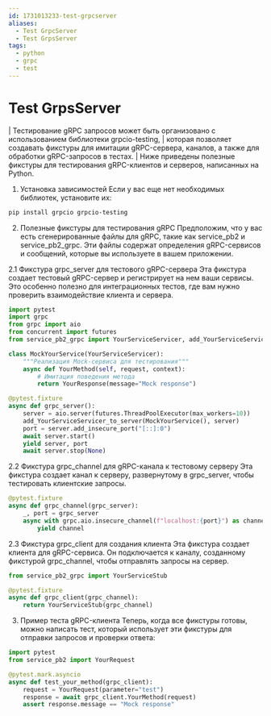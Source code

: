 ```yaml
---
id: 1731013233-test-grpcserver
aliases:
  - Test GrpcServer
  - Test GrpsServer
tags:
  - python
  - grpc
  - test
---
```

# Test GrpsServer

| Тестирование gRPC запросов может быть организовано с использованием библиотеки grpcio-testing, 
| которая позволяет создавать фикстуры для имитации gRPC-сервера, каналов, а также для обработки gRPC-запросов в тестах.
| Ниже приведены полезные фикстуры для тестирования gRPC-клиентов и серверов, написанных на Python.

1. Установка зависимостей
Если у вас еще нет необходимых библиотек, установите их:
```bash
pip install grpcio grpcio-testing
```
2. Полезные фикстуры для тестирования gRPC
Предположим, что у вас есть сгенерированные файлы для gRPC, такие как service_pb2 и service_pb2_grpc.
Эти файлы содержат определения gRPC-сервисов и сообщений, которые вы используете в вашем приложении.

2.1 Фикстура grpc_server для тестового gRPC-сервера
Эта фикстура создает тестовый gRPC-сервер и регистрирует на нем ваши сервисы.
Это особенно полезно для интеграционных тестов, где вам нужно проверить взаимодействие клиента и сервера.

```python
import pytest
import grpc
from grpc import aio
from concurrent import futures
from service_pb2_grpc import YourServiceServicer, add_YourServiceServicer_to_server

class MockYourService(YourServiceServicer):
    """Реализация Mock-сервиса для тестирования"""
    async def YourMethod(self, request, context):
        # Имитация поведения метода
        return YourResponse(message="Mock response")

@pytest.fixture
async def grpc_server():
    server = aio.server(futures.ThreadPoolExecutor(max_workers=10))
    add_YourServiceServicer_to_server(MockYourService(), server)
    port = server.add_insecure_port("[::]:0")
    await server.start()
    yield server, port
    await server.stop(None)

```
2.2 Фикстура grpc_channel для gRPC-канала к тестовому серверу
Эта фикстура создает канал к серверу, развернутому в grpc_server, чтобы тестировать клиентские запросы.

```python
@pytest.fixture
async def grpc_channel(grpc_server):
    _, port = grpc_server
    async with grpc.aio.insecure_channel(f"localhost:{port}") as channel:
        yield channel
```
2.3 Фикстура grpc_client для создания клиента
Эта фикстура создает клиента для gRPC-сервиса.
Он подключается к каналу, созданному фикстурой grpc_channel, чтобы отправлять запросы на сервер.

```python
from service_pb2_grpc import YourServiceStub

@pytest.fixture
async def grpc_client(grpc_channel):
    return YourServiceStub(grpc_channel)
```
3. Пример теста gRPC-клиента
Теперь, когда все фикстуры готовы, можно написать тест,
который использует эти фикстуры для отправки запросов и проверки ответа:

```python
import pytest
from service_pb2 import YourRequest

@pytest.mark.asyncio
async def test_your_method(grpc_client):
    request = YourRequest(parameter="test")
    response = await grpc_client.YourMethod(request)
    assert response.message == "Mock response"

```
